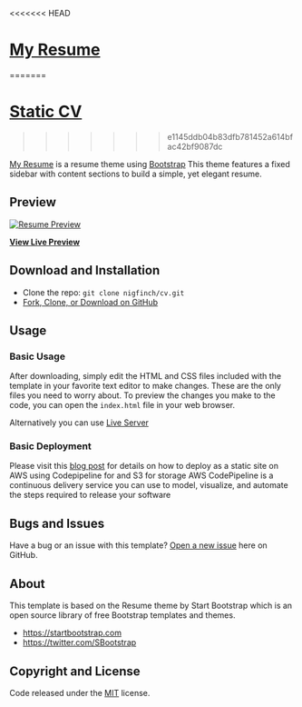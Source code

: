 <<<<<<< HEAD
# [My Resume](https://cv.techmill.io/)
=======
# [ Static CV](https://cv.techmill.io/)
>>>>>>> e1145ddb04b83dfb781452a614bfac42bf9087dc

[My Resume](https://cv.techmill.io/) is a resume theme using [Bootstrap](http://getbootstrap.com/)
This theme features a fixed sidebar with content sections to build a simple, yet elegant resume.

## Preview

[![Resume Preview](https://s3-eu-west-1.amazonaws.com/cv.techmill.io/img/screenshot_ipad.png)](https://s3-eu-west-1.amazonaws.com/cv.techmill.io/img/screenshot_ipad.png)

**[View Live Preview](http://cv.techmill.io/)**



## Download and Installation


* Clone the repo: `git clone nigfinch/cv.git`
* [Fork, Clone, or Download on GitHub](https://github.com/nigfinch/cv.git)

## Usage



### Basic Usage

After downloading, simply edit the HTML and CSS files included with the template in your favorite text editor to make changes. 
These are the only files you need to worry about.  To preview the changes you make to the code, you can open the `index.html` file in your web browser.

Alternatively you can use [Live Server](https://github.com/tapio/live-server) 


### Basic Deployment

Please visit this [blog post](http://blog.techmill.io/simple-static-website-your-cv/) for details on how to deploy as a static site on AWS using Codepipeline for and S3 for storage
AWS CodePipeline is a continuous delivery service you can use to model, visualize, and automate the steps required to release your software

## Bugs and Issues

Have a bug or an issue with this template? [Open a new issue](https://github.com/nigfinch/cv/issues) here on GitHub.


## About

This template is based on the Resume theme by Start Bootstrap which is an open source library of free Bootstrap templates and themes. 

* https://startbootstrap.com
* https://twitter.com/SBootstrap




## Copyright and License

Code released under the [MIT](https://github.com/nigfinch/cv/blob/master/LICENSE) license.


